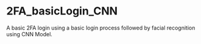 # 2FA_basicLogin_CNN

A basic 2FA login using a basic login process followed by facial recognition using CNN Model.
